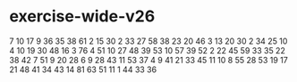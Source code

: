 # exercise-wide-v26
7
10
17
9
36
35
38
61
2
15
30
2
33
27
58
38
23
20
46
3
13
20
30
2
34
25
10
4
10
19
30
48
16
3
76
4
51
10
27
48
39
53
10
57
39
52
2
22
45
59
33
35
22
38
42
7
51
9
20
28
6
9
28
43
11
53
37
4
9
41
21
33
45
11
10
8
55
28
53
19
17
21
48
41
34
43
14
81
63
51
11
1
44
33
36
